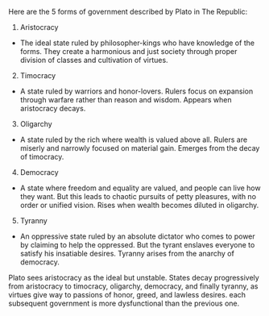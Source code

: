 
Here are the 5 forms of government described by Plato in The Republic:

1. Aristocracy

- The ideal state ruled by philosopher-kings who have knowledge of the forms. They create a harmonious and just society through proper division of classes and cultivation of virtues.

2. Timocracy

- A state ruled by warriors and honor-lovers. Rulers focus on expansion through warfare rather than reason and wisdom. Appears when aristocracy decays.

3. Oligarchy 

- A state ruled by the rich where wealth is valued above all. Rulers are miserly and narrowly focused on material gain. Emerges from the decay of timocracy.

4. Democracy

- A state where freedom and equality are valued, and people can live how they want. But this leads to chaotic pursuits of petty pleasures, with no order or unified vision. Rises when wealth becomes diluted in oligarchy. 

5. Tyranny

- An oppressive state ruled by an absolute dictator who comes to power by claiming to help the oppressed. But the tyrant enslaves everyone to satisfy his insatiable desires. Tyranny arises from the anarchy of democracy.

Plato sees aristocracy as the ideal but unstable. States decay progressively from aristocracy to timocracy, oligarchy, democracy, and finally tyranny, as virtues give way to passions of honor, greed, and lawless desires. each subsequent government is more dysfunctional than the previous one.